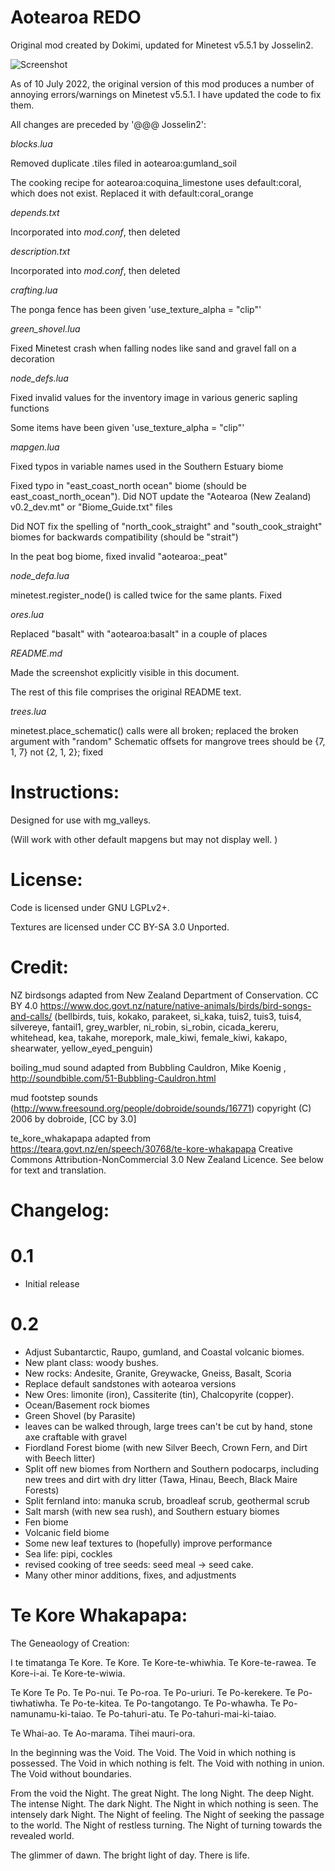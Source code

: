 # Aotearoa REDO

Original mod created by Dokimi, updated for Minetest v5.5.1 by Josselin2.

![Screenshot](screenshot.png)

As of 10 July 2022, the original version of this mod produces a number of annoying errors/warnings on Minetest v5.5.1. I have updated the code to fix them.

All changes are preceded by '@@@ Josselin2':

*blocks.lua*

Removed duplicate .tiles filed in aotearoa:gumland_soil

The cooking recipe for aotearoa:coquina_limestone uses default:coral, which does not exist. Replaced it with default:coral_orange

*depends.txt*

Incorporated into *mod.conf*, then deleted

*description.txt*

Incorporated into *mod.conf*, then deleted

*crafting.lua*

The ponga fence has been given 'use_texture_alpha = "clip"'

*green_shovel.lua*

Fixed Minetest crash when falling nodes like sand and gravel fall on a decoration

*node_defs.lua*

Fixed invalid values for the inventory image in various generic sapling functions

Some items have been given 'use_texture_alpha = "clip"'

*mapgen.lua*

Fixed typos in variable names used in the Southern Estuary biome

Fixed typo in "east_coast_north ocean" biome (should be east_coast_north_ocean"). Did NOT update the "Aotearoa (New Zealand) v0.2_dev.mt" or "Biome_Guide.txt" files

Did NOT fix the spelling of "north_cook_straight" and "south_cook_straight" biomes for backwards compatibility (should be "strait")

In the peat bog biome, fixed invalid "aotearoa:_peat"

*node_defa.lua*

minetest.register_node() is called twice for the same plants. Fixed

*ores.lua*

Replaced "basalt" with "aotearoa:basalt" in a couple of places

*README.md*

Made the screenshot explicitly visible in this document.

The rest of this file comprises the original README text.

*trees.lua*

minetest.place_schematic() calls were all broken; replaced the broken argument with "random"
Schematic offsets for mangrove trees should be {7, 1, 7} not {2, 1, 2}; fixed

# Instructions:
Designed for use with mg_valleys.

(Will work with other default mapgens but may not display well. )


# License:

Code is licensed under GNU LGPLv2+.

Textures are licensed under CC BY-SA 3.0 Unported.

# Credit:
NZ birdsongs adapted from New Zealand Department of Conservation. CC BY 4.0
https://www.doc.govt.nz/nature/native-animals/birds/bird-songs-and-calls/
(bellbirds, tuis, kokako, parakeet, si_kaka, tuis2, tuis3, tuis4, silvereye, fantail1, grey_warbler, ni_robin, si_robin, cicada_kereru, whitehead, kea, takahe, morepork, male_kiwi, female_kiwi, kakapo, shearwater, yellow_eyed_penguin)

boiling_mud sound adapted from Bubbling Cauldron, Mike Koenig , http://soundbible.com/51-Bubbling-Cauldron.html

mud footstep sounds (http://www.freesound.org/people/dobroide/sounds/16771) copyright (C) 2006 by dobroide, [CC by 3.0]

te_kore_whakapapa adapted from https://teara.govt.nz/en/speech/30768/te-kore-whakapapa  Creative Commons Attribution-NonCommercial 3.0 New Zealand Licence. See below for text and translation.

# Changelog:

# 0.1
- Initial release

# 0.2
- Adjust Subantarctic, Raupo, gumland, and Coastal volcanic biomes.
- New plant class: woody bushes.
- New rocks: Andesite, Granite, Greywacke, Gneiss, Basalt, Scoria
- Replace default sandstones with aotearoa versions
- New Ores: limonite (iron), Cassiterite (tin), Chalcopyrite (copper).
- Ocean/Basement rock biomes
- Green Shovel (by Parasite)
- leaves can be walked through, large trees can't be cut by hand, stone axe craftable with gravel
- Fiordland Forest biome (with new Silver Beech, Crown Fern, and Dirt with Beech litter)
- Split off new biomes from Northern and Southern podocarps, including new trees and dirt with dry litter (Tawa, Hinau, Beech, Black Maire Forests)
- Split fernland into: manuka scrub, broadleaf scrub, geothermal scrub
- Salt marsh (with new sea rush), and Southern estuary biomes
- Fen biome
- Volcanic field biome
- Some new leaf textures to (hopefully) improve performance
- Sea life: pipi, cockles
- revised cooking of tree seeds: seed meal -> seed cake.
- Many other minor additions, fixes, and adjustments



# Te Kore Whakapapa:
The Geneaology of Creation:

I te timatanga Te Kore.
Te Kore.
Te Kore-te-whiwhia.
Te Kore-te-rawea.
Te Kore-i-ai.
Te Kore-te-wiwia.

Te Kore Te Po.
Te Po-nui.
Te Po-roa.
Te Po-uriuri.
Te Po-kerekere.
Te Po-tiwhatiwha.
Te Po-te-kitea.
Te Po-tangotango.
Te Po-whawha.
Te Po-namunamu-ki-taiao.
Te Po-tahuri-atu.
Te Po-tahuri-mai-ki-taiao.

Te Whai-ao.
Te Ao-marama.
Tihei mauri-ora.


In the beginning was the Void.
The Void.
The Void in which nothing is possessed.
The Void in which nothing is felt.
The Void with nothing in union.
The Void without boundaries.

From the void the Night.
The great Night.
The long Night.
The deep Night.
The intense Night.
The dark Night.
The Night in which nothing is seen.
The intensely dark Night.
The Night of feeling.
The Night of seeking the passage to the world.
The Night of restless turning.
The Night of turning towards the revealed world.

The glimmer of dawn.
The bright light of day.
There is life.




